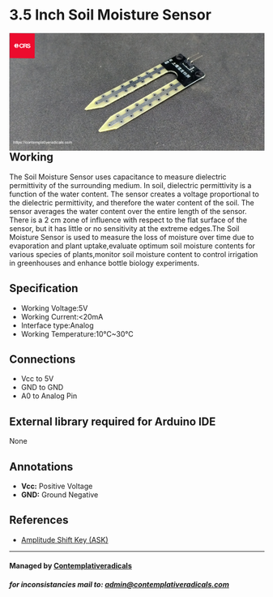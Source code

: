 
# 3.5 Inch Soil Moisture Sensor

<img src="img/Soil Sensor.jpg"
     alt="Soil Moisture Sensor"
     style="float: left; margin-right: 10px;" />


## Working
The Soil Moisture Sensor uses capacitance to measure dielectric permittivity of the surrounding medium. In soil, dielectric permittivity is a function of the water content. The sensor creates a voltage proportional to the dielectric permittivity, and therefore the water content of the soil. The sensor averages the water content over the entire length of the sensor. There is a 2 cm zone of influence with respect to the flat surface of the sensor, but it has little or no sensitivity at the extreme edges.The Soil Moisture Sensor is used to measure the loss of moisture over time due to evaporation and plant uptake,evaluate optimum soil moisture contents for various species of plants,monitor soil moisture content to control irrigation in greenhouses and enhance bottle biology experiments.

## Specification
- Working Voltage:5V
- Working Current:<20mA
- Interface type:Analog
- Working Temperature:10°C~30°C

## Connections
- Vcc to 5V
- GND to GND
- A0 to Analog Pin  

## External library required for Arduino IDE
None

## Annotations
- **Vcc:** Positive Voltage 
- **GND:** Ground Negative 

## References 
- <a href="https://en.wikipedia.org/wiki/Amplitude-shift_keying" target="_blank">Amplitude Shift Key (ASK)</a>

---
#### Managed by [Contemplativeradicals](https://contemplativeradicals.com) 
##### for inconsistancies mail to: admin@contemplativeradicals.com